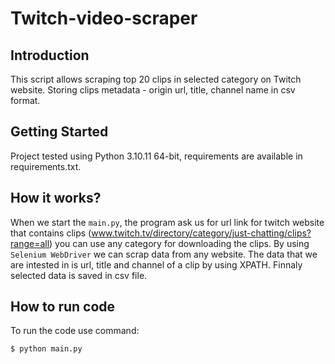 # Twitch-video-scraper

## Introduction
This script allows scraping top 20 clips in selected category on Twitch website. Storing clips metadata - origin url, title, channel name in csv format.

## Getting Started
Project tested using Python 3.10.11 64-bit, requirements are available in requirements.txt.

## How it works?
When we start the `main.py`, the program ask us for url link for twitch website that contains clips (www.twitch.tv/directory/category/just-chatting/clips?range=all) you can use any category for downloading the clips. By using `Selenium WebDriver` we can scrap data from any website. The data that we are intested in is url, title and channel of a clip by using XPATH. Finnaly selected data is saved in csv file.

## How to run code
To run the code use command:
```bash
$ python main.py
 ```
